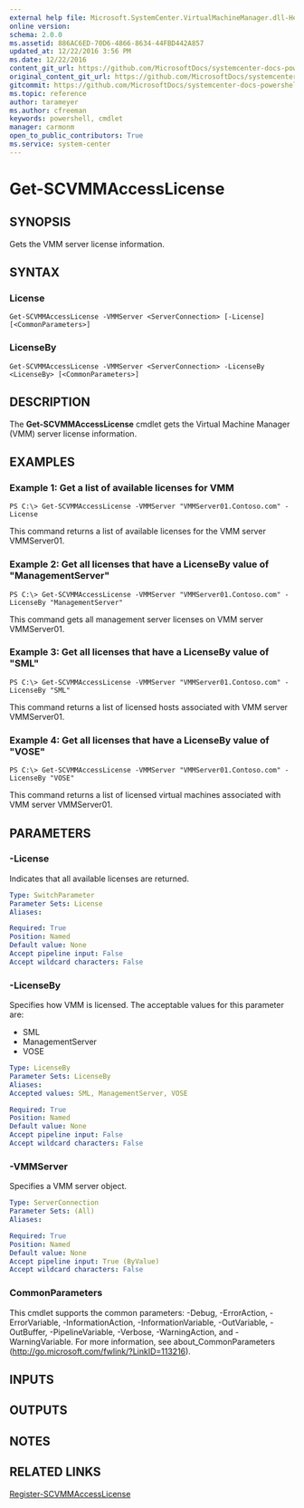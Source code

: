 ```yaml
---
external help file: Microsoft.SystemCenter.VirtualMachineManager.dll-Help.xml
online version: 
schema: 2.0.0
ms.assetid: 886AC6ED-70D6-4866-8634-44FBD442A857
updated_at: 12/22/2016 3:56 PM
ms.date: 12/22/2016
content_git_url: https://github.com/MicrosoftDocs/systemcenter-docs-powershell/blob/live/systemcenter-cmdlets/SystemCenter2016/VirtualMachineManager/vlatest/Get-SCVMMAccessLicense.md
original_content_git_url: https://github.com/MicrosoftDocs/systemcenter-docs-powershell/blob/live/systemcenter-cmdlets/SystemCenter2016/VirtualMachineManager/vlatest/Get-SCVMMAccessLicense.md
gitcommit: https://github.com/MicrosoftDocs/systemcenter-docs-powershell/blob/96e5647587661652225fbdd2c797cd4d59d542bc/systemcenter-cmdlets/SystemCenter2016/VirtualMachineManager/vlatest/Get-SCVMMAccessLicense.md
ms.topic: reference
author: tarameyer
ms.author: cfreeman
keywords: powershell, cmdlet
manager: carmonm
open_to_public_contributors: True
ms.service: system-center
---
```


# Get-SCVMMAccessLicense

## SYNOPSIS
Gets the VMM server license information.

## SYNTAX

### License
```
Get-SCVMMAccessLicense -VMMServer <ServerConnection> [-License] [<CommonParameters>]
```

### LicenseBy
```
Get-SCVMMAccessLicense -VMMServer <ServerConnection> -LicenseBy <LicenseBy> [<CommonParameters>]
```

## DESCRIPTION
The **Get-SCVMMAccessLicense** cmdlet gets the Virtual Machine Manager (VMM) server license information.

## EXAMPLES

### Example 1: Get a list of available licenses for VMM
```
PS C:\> Get-SCVMMAccessLicense -VMMServer "VMMServer01.Contoso.com" -License
```

This command returns a list of available licenses for the VMM server VMMServer01.

### Example 2: Get all licenses that have a LicenseBy value of "ManagementServer"
```
PS C:\> Get-SCVMMAccessLicense -VMMServer "VMMServer01.Contoso.com" -LicenseBy "ManagementServer"
```

This command gets all management server licenses on VMM server VMMServer01.

### Example 3: Get all licenses that have a LicenseBy value of "SML"
```
PS C:\> Get-SCVMMAccessLicense -VMMServer "VMMServer01.Contoso.com" -LicenseBy "SML"
```

This command returns a list of licensed hosts associated with VMM server VMMServer01.

### Example 4: Get all licenses that have a LicenseBy value of "VOSE"
```
PS C:\> Get-SCVMMAccessLicense -VMMServer "VMMServer01.Contoso.com" -LicenseBy "VOSE"
```

This command returns a list of licensed virtual machines associated with VMM server VMMServer01.

## PARAMETERS

### -License
Indicates that all available licenses are returned.

```yaml
Type: SwitchParameter
Parameter Sets: License
Aliases: 

Required: True
Position: Named
Default value: None
Accept pipeline input: False
Accept wildcard characters: False
```

### -LicenseBy
Specifies how VMM is licensed.
The acceptable values for this parameter are:

- SML
- ManagementServer
- VOSE

```yaml
Type: LicenseBy
Parameter Sets: LicenseBy
Aliases: 
Accepted values: SML, ManagementServer, VOSE

Required: True
Position: Named
Default value: None
Accept pipeline input: False
Accept wildcard characters: False
```

### -VMMServer
Specifies a VMM server object.

```yaml
Type: ServerConnection
Parameter Sets: (All)
Aliases: 

Required: True
Position: Named
Default value: None
Accept pipeline input: True (ByValue)
Accept wildcard characters: False
```

### CommonParameters
This cmdlet supports the common parameters: -Debug, -ErrorAction, -ErrorVariable, -InformationAction, -InformationVariable, -OutVariable, -OutBuffer, -PipelineVariable, -Verbose, -WarningAction, and -WarningVariable. For more information, see about_CommonParameters (http://go.microsoft.com/fwlink/?LinkID=113216).

## INPUTS

## OUTPUTS

## NOTES

## RELATED LINKS

[Register-SCVMMAccessLicense](xref:SystemCenter2016/VirtualMachineManager/vlatest/Register-SCVMMAccessLicense.md)

